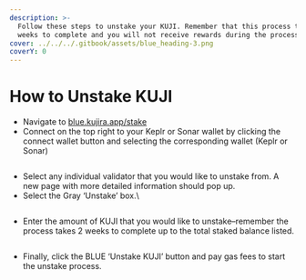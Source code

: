 ```yaml
---
description: >-
  Follow these steps to unstake your KUJI. Remember that this process takes 2
  weeks to complete and you will not receive rewards during the process.
cover: ../../../.gitbook/assets/blue_heading-3.png
coverY: 0
---
```


# How to Unstake KUJI

* Navigate to [blue.kujira.app/stake](https://blue.kujira.app/stake)
* Connect on the top right to your Keplr or Sonar wallet by clicking the connect wallet button and selecting the corresponding wallet (Keplr or Sonar)

<figure><img src="https://lh4.googleusercontent.com/3_kk5Llb_AiG6dbLjUsVmcjlDnSVbZl6JPGVhG__BQufqcKPuvrcahPyHAOtf4_lIJsF_f68k2kW0PRw9gAphLzLuzKV8_un7SlpfJxxS2Nsjb9dMqOmOLG4odoxaqlLBU080tADol27Nrs6QseT5EM" alt=""><figcaption></figcaption></figure>

* Select any individual validator that you would like to unstake from. A new page with more detailed information should pop up.
* Select the Gray ‘Unstake’ box.\


<figure><img src="https://lh3.googleusercontent.com/lJWWvEBoDbNEKrXsp4XnFPzQLSKFP4uCJbTcYAtEIS2Phbh_rze-xW0s6q_xVKZH0Ij5BkwSsfS8EA7AFgkTaT9c46JUGXUEON5N7eOk3Owi03gIcJdYE6V3DQ0WhbVJfcx-mGAJqOEiDCp3NR9bbp8" alt=""><figcaption></figcaption></figure>

* Enter the amount of KUJI that you would like to unstake–remember the process takes 2 weeks to complete up to the total staked balance listed.

<figure><img src="https://lh4.googleusercontent.com/u9pNoZv6yBqTmAUw22bvphtiLZmWxEosyKjwZZN-AphYZaSZUtYNTuSNkgZHu2Y-6eOlPneCEhkLJ_shrT26JenF9mbgQB7VijcFTuVLEU4fSR6_6YKKZk8KO-f1fgMvH6u2wWCkSOdgr_TtNwNUGys" alt=""><figcaption></figcaption></figure>

* Finally, click the BLUE ‘Unstake KUJI’ button and pay gas fees to start the unstake process.
